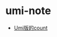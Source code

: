 # umi-note

* [Umi版的count](https://github.com/wangconglin87/umi-note/blob/master/examples/s1/umi-count.md)
